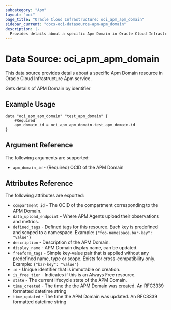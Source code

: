 ```yaml
---
subcategory: "Apm"
layout: "oci"
page_title: "Oracle Cloud Infrastructure: oci_apm_apm_domain"
sidebar_current: "docs-oci-datasource-apm-apm_domain"
description: |-
  Provides details about a specific Apm Domain in Oracle Cloud Infrastructure Apm service
---
```


# Data Source: oci_apm_apm_domain
This data source provides details about a specific Apm Domain resource in Oracle Cloud Infrastructure Apm service.

Gets details of APM Domain by identifier

## Example Usage

```hcl
data "oci_apm_apm_domain" "test_apm_domain" {
	#Required
	apm_domain_id = oci_apm_apm_domain.test_apm_domain.id
}
```

## Argument Reference

The following arguments are supported:

* `apm_domain_id` - (Required) OCID of the APM Domain


## Attributes Reference

The following attributes are exported:

* `compartment_id` - The OCID of the compartment corresponding to the APM Domain.
* `data_upload_endpoint` - Where APM Agents upload their observations and metrics.
* `defined_tags` - Defined tags for this resource. Each key is predefined and scoped to a namespace. Example: `{"foo-namespace.bar-key": "value"}` 
* `description` - Description of the APM Domain.
* `display_name` - APM Domain display name, can be updated.
* `freeform_tags` - Simple key-value pair that is applied without any predefined name, type or scope. Exists for cross-compatibility only. Example: `{"bar-key": "value"}` 
* `id` - Unique identifier that is immutable on creation.
* `is_free_tier` - Indicates if this is an Always Free resource.
* `state` - The current lifecycle state of the APM Domain.
* `time_created` - The time the the APM Domain was created. An RFC3339 formatted datetime string
* `time_updated` - The time the APM Domain was updated. An RFC3339 formatted datetime string

